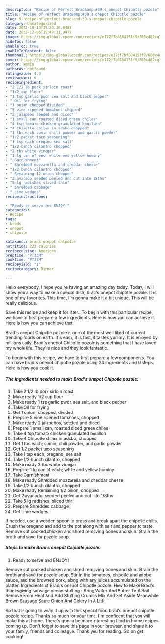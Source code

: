 ```yaml
---
description: "Recipe of Perfect Brad&amp;#39;s onepot Chipotle pozole"
title: "Recipe of Perfect Brad&amp;#39;s onepot Chipotle pozole"
slug: 9-recipe-of-perfect-brad-and-39-s-onepot-chipotle-pozole
category: Uncategorized
date: 2022-10-14T19:20:36.848Z
date: 2022-12-06T19:49:31.947Z
image: https://img-global.cpcdn.com/recipes/e172f7bf884151f9/680x482cq70/brads-onepot-chipotle-pozole-recipe-main-photo.jpg
hideToc: false
enableToc: true
enableTocContent: false
thumbnail: https://img-global.cpcdn.com/recipes/e172f7bf884151f9/680x482cq70/brads-onepot-chipotle-pozole-recipe-main-photo.jpg
cover: https://img-global.cpcdn.com/recipes/e172f7bf884151f9/680x482cq70/brads-onepot-chipotle-pozole-recipe-main-photo.jpg
author: Admin
authorAv: notfound
ratingvalue: 4.9
reviewcount: 6
recipeingredient:
- "2 1/2 lb pork sirloin roast"
- "1/2 cup flour"
- "1 tsp garlic pwdr sea salt and black pepper"
- " Oil for frying"
- "1 onion chopped divided"
- "5 vine ripened tomatoes chopped"
- "2 jalapeos seeded and diced"
- "1 small can roasted diced green chiles"
- "4 tsp tomato chicken granulated bouillon"
- "4 Chipotle chiles in adobo chopped"
- "1 tbs each cumin chili powder and garlic powder"
- "1/2 packet taco seasoning"
- "1 tsp each oregano sea salt"
- "1/2 bunch cilantro chopped"
- "2 tbs white vinegar"
- "1 lg can of each white and yellow hominy"
- " Garnishment"
- " Shredded mozzarella and cheddar cheese"
- "1/2 bunch cilantro chopped"
- " Remaining 12 onion chopped"
- "2 avacado seeded peeled and cut into 18ths"
- "5 lg radishes sliced thin"
- " Shredded cabbage"
- " Lime wedges"
recipeinstructions:

- "Ready to serve and ENJOY!"
categories:
- Recipe
tags:
- brads
- onepot
- chipotle

katakunci: brads onepot chipotle 
nutrition: 223 calories
recipecuisine: American
preptime: "PT33M"
cooktime: "PT37M"
recipeyield: "1"
recipecategory: Dinner

---
```



Hello everybody, I hope you're having an amazing day today. Today, I will show you a way to make a special dish, brad&#39;s onepot chipotle pozole. It is one of my favorites. This time, I'm gonna make it a bit unique. This will be really delicious.

Save this recipe and keep it for later.. To begin with this particular recipe, we have to first prepare a few ingredients. Here is how you can achieve it. Here is how you can achieve that.

Brad&#39;s onepot Chipotle pozole is one of the most well liked of current trending foods on earth. It's easy, it is fast, it tastes yummy. It is enjoyed by millions daily. Brad&#39;s onepot Chipotle pozole is something that I have loved my whole life. They're nice and they look fantastic.


To begin with this recipe, we have to first prepare a few components. You can have brad&#39;s onepot chipotle pozole using 24 ingredients and 0 steps. Here is how you cook it.

<!--inarticleads1-->

##### The ingredients needed to make Brad&#39;s onepot Chipotle pozole:

1. Take 2 1/2 lb pork sirloin roast
1. Make ready 1/2 cup flour
1. Make ready 1 tsp garlic pwdr, sea salt, and black pepper
1. Take  Oil for frying
1. Get 1 onion, chopped, divided
1. Prepare 5 vine ripened tomatoes, chopped
1. Make ready 2 jalapeños, seeded and diced
1. Prepare 1 small can, roasted diced green chiles
1. Take 4 tsp tomato chicken granulated bouillon
1. Take 4 Chipotle chiles in adobo, chopped
1. Get 1 tbs each; cumin, chili powder, and garlic powder
1. Get 1/2 packet taco seasoning
1. Take 1 tsp each; oregano, sea salt
1. Take 1/2 bunch cilantro, chopped
1. Make ready 2 tbs white vinegar
1. Prepare 1 lg can of each; white and yellow hominy
1. Take  Garnishment
1. Make ready  Shredded mozzarella and cheddar cheese
1. Take 1/2 bunch cilantro, chopped
1. Make ready  Remaining 1/2 onion, chopped
1. Get 2 avacado, seeded peeled and cut into 1/8ths
1. Take 5 lg radishes, sliced thin
1. Prepare  Shredded cabbage
1. Get  Lime wedges


If needed, use a wooden spoon to press and break apart the chipotle chilis. Crush the oregano and add to the pot along with salt and pepper to taste. Remove out cooked chicken and shred removing bones and skin. Strain the broth and save for pozole soup. 

<!--inarticleads2-->

##### Steps to make Brad&#39;s onepot Chipotle pozole:


1. Ready to serve and ENJOY!

Remove out cooked chicken and shred removing bones and skin. Strain the broth and save for pozole soup. Stir in the tomatoes, chipotle and adobo sauce, and the browned pork, along with any juices accumulated on the platter. Ingredients of Brad&#39;s onepot Chipotle pozole. How to Make Brad&#39;s thanksgiving sausage pecan stuffing : Bring Water And Butter To A Boil Remove From Heat And Add Stuffing Crumbs Mix And Set Aside Meanwhile Brown Sausage Saute Onion And Celery In A Littl. 

So that is going to wrap it up with this special food brad&#39;s onepot chipotle pozole recipe. Thanks so much for your time. I'm confident that you will make this at home. There's gonna be more interesting food in home recipes coming up. Don't forget to save this page in your browser, and share it to your family, friends and colleague. Thank you for reading. Go on get cooking!
